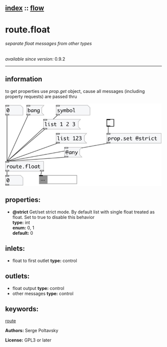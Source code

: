 [index](index.html) :: [flow](category_flow.html)
---

# route.float

###### separate float messages from other types

*available since version:* 0.9.2

---


## information
to get properties use *prop.get* object, cause all messages (including property
            requests) are passed thru



[![example](../examples/img/route.float.jpg)](../examples/pd/route.float.pd)







## properties:

* **@strict** 
Get/set strict mode. By default list with single float treated as float. Set to true to
disable this behavior<br>
__type:__ int<br>
__enum:__ 0, 1<br>
__default:__ 0<br>



## inlets:

* float to first outlet 
__type:__ control<br>



## outlets:

* float output
__type:__ control<br>
* other messages
__type:__ control<br>



## keywords:

[route](keywords/route.html)






**Authors:** Serge Poltavsky




**License:** GPL3 or later





